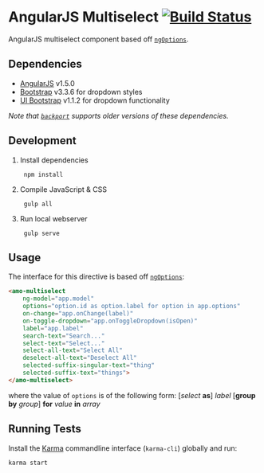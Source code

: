 # AngularJS Multiselect [![Build Status](https://travis-ci.org/namoscato/angular-multiselect.svg?branch=master)](https://travis-ci.org/namoscato/angular-multiselect)

AngularJS multiselect component based off [`ngOptions`](https://docs.angularjs.org/api/ng/directive/ngOptions).

## Dependencies

* [AngularJS](https://angularjs.org/) v1.5.0
* [Bootstrap](http://getbootstrap.com/) v3.3.6 for dropdown styles
* [UI Bootstrap](http://angular-ui.github.io/bootstrap/) v1.1.2 for dropdown functionality

_Note that [`backport`](https://github.com/namoscato/angular-multiselect/tree/backport) supports older versions of these dependencies._

## Development

1. Install dependencies

        npm install

2. Compile JavaScript & CSS

        gulp all

3. Run local webserver

        gulp serve

## Usage

The interface for this directive is based off [`ngOptions`](https://docs.angularjs.org/api/ng/directive/ngOptions):

```html
<amo-multiselect
    ng-model="app.model"
    options="option.id as option.label for option in app.options"
    on-change="app.onChange(label)"
    on-toggle-dropdown="app.onToggleDropdown(isOpen)"
    label="app.label"
    search-text="Search..."
    select-text="Select..."
    select-all-text="Select All"
    deselect-all-text="Deselect All"
    selected-suffix-singular-text="thing"
    selected-suffix-text="things">
</amo-multiselect>
```

where the value of `options` is of the following form: [_select_ **as**] _label_ [**group by** _group_] **for** _value_ **in** _array_

## Running Tests

Install the [Karma](http://karma-runner.github.io/) commandline interface (`karma-cli`) globally and run:

    karma start
